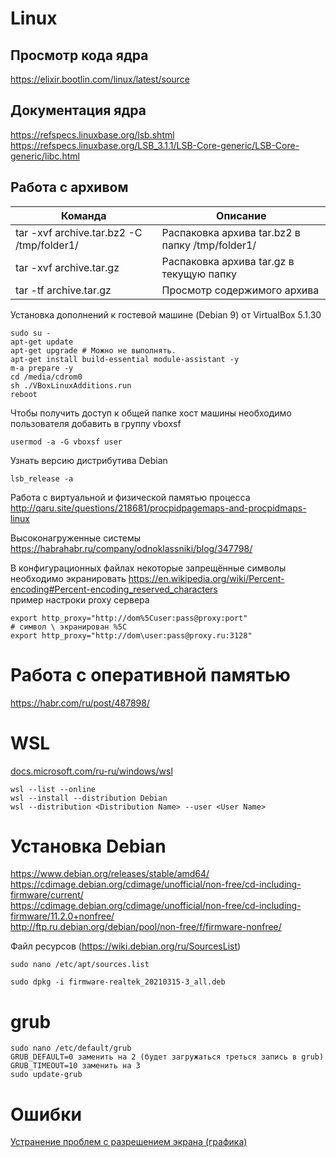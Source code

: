 # Linux

## Просмотр кода ядра
https://elixir.bootlin.com/linux/latest/source

## Документация ядра
https://refspecs.linuxbase.org/lsb.shtml  
https://refspecs.linuxbase.org/LSB_3.1.1/LSB-Core-generic/LSB-Core-generic/libc.html  

## Работа с архивом

|Команда|Описание|
|-------|--------|
|tar -xvf archive.tar.bz2 -C /tmp/folder1/|Распаковка архива tar.bz2 в папку /tmp/folder1/|
|tar -xvf archive.tar.gz |Распаковка архива tar.gz в текущую папку|
|tar -tf archive.tar.gz|Просмотр содержимого архива|


Установка дополнений к гостевой машине (Debian 9) от VirtualBox 5.1.30

    sudo su -
    apt-get update
    apt-get upgrade # Можно не выполнять.
    apt-get install build-essential module-assistant -y
    m-a prepare -y
    cd /media/cdrom0
    sh ./VBoxLinuxAdditions.run
    reboot

Чтобы получить доступ к общей папке хост машины необходимо пользователя добавить в группу vboxsf

    usermod -a -G vboxsf user
    
Узнать версию дистрибутива Debian

    lsb_release -a

Работа с виртуальной и физической памятью процесса  
http://qaru.site/questions/218681/procpidpagemaps-and-procpidmaps-linux

Высоконагруженные системы  
https://habrahabr.ru/company/odnoklassniki/blog/347798/

В конфигурационных файлах некоторые запрещённые символы необходимо экранировать
https://en.wikipedia.org/wiki/Percent-encoding#Percent-encoding_reserved_characters  
пример настроки proxy сервера
```
export http_proxy="http://dom%5Cuser:pass@proxy:port"
# символ \ экранирован %5C
export http_proxy="http://dom\user:pass@proxy.ru:3128"
```

# Работа с оперативной памятью
https://habr.com/ru/post/487898/

# WSL
[docs.microsoft.com/ru-ru/windows/wsl](https://docs.microsoft.com/ru-ru/windows/wsl/basic-commands#set-wsl-version-to-1-or-2)
```
wsl --list --online
wsl --install --distribution Debian
wsl --distribution <Distribution Name> --user <User Name>
```

# Установка Debian
https://www.debian.org/releases/stable/amd64/  
https://cdimage.debian.org/cdimage/unofficial/non-free/cd-including-firmware/current/  
https://cdimage.debian.org/cdimage/unofficial/non-free/cd-including-firmware/11.2.0+nonfree/  
http://ftp.ru.debian.org/debian/pool/non-free/f/firmware-nonfree/  

Файл ресурсов (https://wiki.debian.org/ru/SourcesList)
```
sudo nano /etc/apt/sources.list
```

```
sudo dpkg -i firmware-realtek_20210315-3_all.deb
```
# grub
```
sudo nano /etc/default/grub
GRUB_DEFAULT=0 заменить на 2 (будет загружаться треться запись в grub)
GRUB_TIMEOUT=10 заменить на 3
sudo update-grub
```

# Ошибки
[Устранение проблем с разрешением экрана (графика)](https://unix.stackexchange.com/questions/657983/troubleshoot-problems-with-screen-resolution-graphics-in-gnu-linux-installers/657984#657984)
